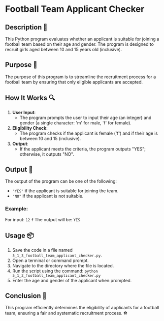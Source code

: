 # Football Team Applicant Checker

## Description 📝
This Python program evaluates whether an applicant is suitable for joining a football team based on their age and gender.
The program is designed to recruit girls aged between 10 and 15 years old (inclusive).

## Purpose 🎯
The purpose of this program is to streamline the recruitment process for a football team by ensuring that only eligible applicants are accepted.

## How It Works 🔍
1. **User Input**:
   - The program prompts the user to input their age (an integer) and gender (a single character: 'm' for male, 'f' for female).
2. **Eligibility Check**:
   - The program checks if the applicant is female ('f') and if their age is between 10 and 15 (inclusive).
3. **Output**:
   - If the applicant meets the criteria, the program outputs "YES"; otherwise, it outputs "NO".

## Output 📜
The output of the program can be one of the following:
- `"YES"` if the applicant is suitable for joining the team.
- `"NO"` if the applicant is not suitable.

### Example:
For input: `12` `f`
The output will be: `YES`

## Usage 📦
1. Save the code in a file named `5_1_3_football_team_applicant_checker.py`.
2. Open a terminal or command prompt.
3. Navigate to the directory where the file is located.
4. Run the script using the command:
   `python 5_1_3_football_team_applicant_checker.py`
5. Enter the age and gender of the applicant when prompted.

## Conclusion 🚀
This program efficiently determines the eligibility of applicants for a football team, ensuring a fair and systematic recruitment process.
⚽
